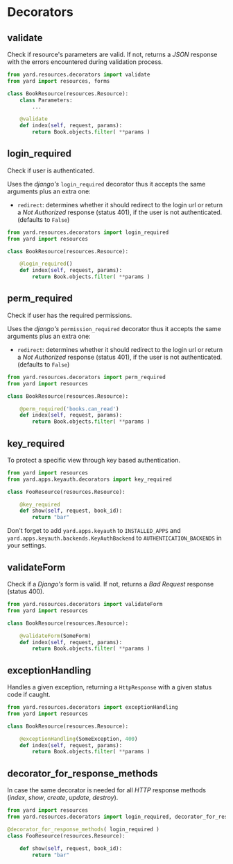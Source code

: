 # Decorators


## validate

Check if resource's parameters are valid. If not, returns a *JSON* response with the errors encountered during validation process. 

```python
from yard.resources.decorators import validate
from yard import resources, forms

class BookResource(resources.Resource):
    class Parameters:
        ...

    @validate
    def index(self, request, params):
        return Book.objects.filter( **params )
```


## login_required

Check if user is authenticated. 

Uses the *django's* `login_required` decorator thus it accepts the same arguments plus an extra one:

- `redirect`: determines whether it should redirect to the login url or return a *Not Authorized* response (status 401), if the user is not authenticated. (defaults to `False`)

```python
from yard.resources.decorators import login_required
from yard import resources

class BookResource(resources.Resource):

    @login_required()
    def index(self, request, params):
        return Book.objects.filter( **params )
```


## perm_required

Check if user has the required permissions. 

Uses the *django's* `permission_required` decorator thus it accepts the same arguments plus an extra one:

- `redirect`: determines whether it should redirect to the login url or return a *Not Authorized* response (status 401), if the user is not authenticated. (defaults to `False`)

```python
from yard.resources.decorators import perm_required
from yard import resources

class BookResource(resources.Resource):

    @perm_required('books.can_read')
    def index(self, request, params):
        return Book.objects.filter( **params )
```


## key_required

To protect a specific view through key based authentication.

```python
from yard import resources
from yard.apps.keyauth.decorators import key_required

class FooResource(resources.Resource):

    @key_required
    def show(self, request, book_id):
        return "bar"
```

Don't forget to add `yard.apps.keyauth` to `INSTALLED_APPS` and `yard.apps.keyauth.backends.KeyAuthBackend` to `AUTHENTICATION_BACKENDS` in your settings.


## validateForm

Check if a *Django's* form is valid. If not, returns a *Bad Request* response (status 400).

```python
from yard.resources.decorators import validateForm
from yard import resources

class BookResource(resources.Resource):

    @validateForm(SomeForm)
    def index(self, request, params):
        return Book.objects.filter( **params )
```


## exceptionHandling

Handles a given exception, returning a `HttpResponse` with a given status code if caught.

```python
from yard.resources.decorators import exceptionHandling
from yard import resources

class BookResource(resources.Resource):

    @exceptionHandling(SomeException, 400)
    def index(self, request, params):
        return Book.objects.filter( **params )
```


## decorator\_for\_response_methods

In case the same decorator is needed for all *HTTP* response methods (*index*, *show*, *create*, *update*, *destroy*).

```python
from yard import resources
from yard.resources.decorators import login_required, decorator_for_response_methods

@decorator_for_response_methods( login_required )
class FooResource(resources.Resource):

    def show(self, request, book_id):
        return "bar"
```
